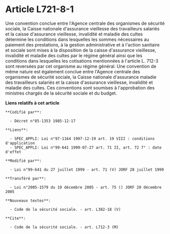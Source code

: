 # Article L721-8-1

Une convention conclue entre l'Agence centrale des organismes de sécurité sociale, la Caisse nationale d'assurance vieillesse
des travailleurs salariés et la caisse d'assurance vieillesse, invalidité et maladie des cultes détermine les conditions dans
lesquelles les sommes nécessaires au paiement des prestations, à la gestion administrative et à l'action sanitaire et sociale
sont mises à la disposition de la caisse d'assurance vieillesse, invalidité et maladie des cultes par le régime général ainsi
que les conditions dans lesquelles les cotisations mentionnées à l'article L. 712-3 sont reversées par cet organisme au
régime général. Une convention de même nature est également conclue entre l'Agence centrale des organismes de sécurité
sociale, la Caisse nationale d'assurance maladie des travailleurs salariés et la caisse d'assurance vieillesse, invalidité et
maladie des cultes. Ces conventions sont soumises à l'approbation des ministres chargés de la sécurité sociale et du budget.

**Liens relatifs à cet article**

	**Codifié par**:

	  - Décret n°85-1353 1985-12-17

	**Liens**:

	  - SPEC_APPLI: Loi n°97-1164 1997-12-19 art. 19 VIII : conditions d'application
	  - SPEC_APPLI: Loi n°99-641 1999-07-27 art. 71 II, art. 72 7° : date d'effet

	**Modifié par**:

	  - Loi n°99-641 du 27 juillet 1999 - art. 71 (V) JORF 28 juillet 1999

	**Transféré par**:

	  - Loi n°2005-1579 du 19 décembre 2005 - art. 75 () JORF 20 décembre 2005

	**Nouveaux textes**:

	  - Code de la sécurité sociale. - art. L382-18 (V)

	**Cite**:

	  - Code de la sécurité sociale. - art. L712-3 (M)
